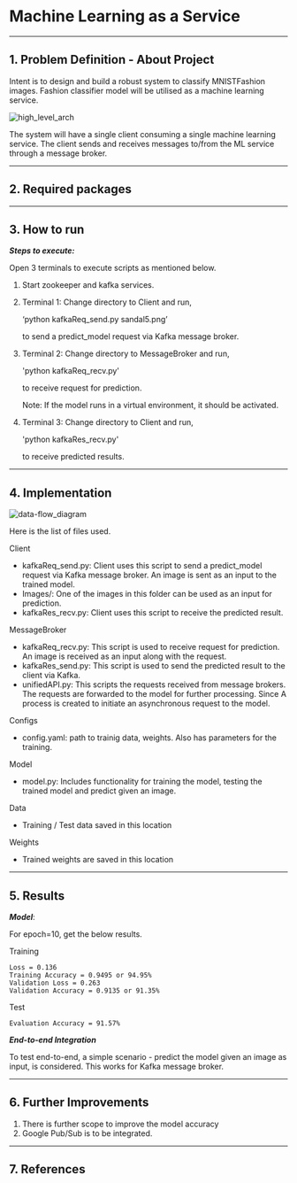 # Machine Learning as a Service

----------
**1. Problem Definition - About Project**
-------------
Intent is to design and build a robust system to classify MNISTFashion images. Fashion classifier model will be utilised as a machine learning service. 

![high_level_arch](https://user-images.githubusercontent.com/17127066/140688601-ed31bdfb-fafd-47be-b03d-e416a8fe2a9a.jpg )

The system will have a single client consuming a single machine learning service. The client sends and receives messages to/from the ML service through a message broker.


----------
 **2. Required packages**
-------------



----------
 **3. How to run**
-------------

***Steps to execute:***

Open 3 terminals to execute scripts as mentioned below.
1. Start zookeeper and kafka services.
2. Terminal 1: Change directory to Client and run,
    
    ‘python kafkaReq_send.py sandal5.png’ 
    
    to send a predict_model request via Kafka message broker.
3. Terminal 2: Change directory to MessageBroker and run,
    
    'python kafkaReq_recv.py'
    
    to receive request for prediction.
    
    Note: If the model runs in a virtual environment, it should be activated.
4. Terminal 3: Change directory to Client and run,

    'python kafkaRes_recv.py'

    to receive predicted results.


----------
 **4. Implementation**
-------------

![data-flow_diagram](https://user-images.githubusercontent.com/17127066/140695718-dca40779-5ad4-4e4c-815e-37044fffcb91.jpg)

Here is the list of files used.

Client
 - kafkaReq_send.py: Client uses this script to send a predict_model request via Kafka message broker. An image is sent as an input to the trained model.
 - Images/: One of the images in this folder can be used as an input for prediction.
 - kafkaRes_recv.py: Client uses this script to receive the predicted result.

MessageBroker
 - kafkaReq_recv.py: This script is used to receive request for prediction. An image is received as an input along with the request.
 - kafkaRes_send.py: This script is used to send the predicted result to the client via Kafka.
 - unifiedAPI.py: This scripts the requests received from message brokers. The requests are forwarded to the model for further processing. Since A process is created to initiate an asynchronous request to the model. 

Configs
 - config.yaml: path to trainig data, weights. Also has parameters for the training.

Model
 - model.py: Includes functionality for training the model, testing the trained model and predict given an image.

Data
 - Training / Test data saved in this location

Weights
 - Trained weights are saved in this location

----------
 **5. Results**
-------------

***Model***:

For epoch=10, get the below results.

Training

    Loss = 0.136
    Training Accuracy = 0.9495 or 94.95%
    Validation Loss = 0.263
    Validation Accuracy = 0.9135 or 91.35%

Test

    Evaluation Accuracy = 91.57%


***End-to-end Integration***

To test end-to-end, a simple scenario - predict the model given an image as input, is considered. This works for Kafka message broker.

----------
 **6. Further Improvements**
-------------

1. There is further scope to improve the model accuracy
2. Google Pub/Sub is to be integrated.

----------
 **7. References**
-------------

